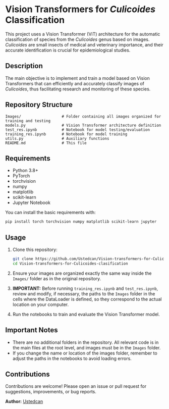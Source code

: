# Vision Transformers for *Culicoides* Classification

This project uses a Vision Transformer (ViT) architecture for the automatic classification of species from the *Culicoides* genus based on images. *Culicoides* are small insects of medical and veterinary importance, and their accurate identification is crucial for epidemiological studies.

## Description

The main objective is to implement and train a model based on Vision Transformers that can efficiently and accurately classify images of *Culicoides*, thus facilitating research and monitoring of these species.

## Repository Structure

```
Images/                  # Folder containing all images organized for training and testing
models.py                # Vision Transformer architecture definition
test_res.ipynb           # Notebook for model testing/evaluation
training_res.ipynb       # Notebook for model training
utils.py                 # Auxiliary functions
README.md                # This file
```

## Requirements

- Python 3.8+
- PyTorch
- torchvision
- numpy
- matplotlib
- scikit-learn
- Jupyter Notebook

You can install the basic requirements with:

```bash
pip install torch torchvision numpy matplotlib scikit-learn jupyter
```

## Usage

1. Clone this repository:
    ```bash
    git clone https://github.com/Ustedcan/Vision-transformers-for-Culicoides-clasification.git
    cd Vision-transformers-for-Culicoides-clasification
    ```

2. Ensure your images are organized exactly the same way inside the `Images/` folder as in the original repository.

3. **IMPORTANT:** Before running `training_res.ipynb` and `test_res.ipynb`, review and modify, if necessary, the paths to the `Images` folder in the cells where the DataLoader is defined, so they correspond to the actual location on your computer.

4. Run the notebooks to train and evaluate the Vision Transformer model.

## Important Notes

- There are no additional folders in the repository. All relevant code is in the main files at the root level, and images must be in the `Images` folder.
- If you change the name or location of the images folder, remember to adjust the paths in the notebooks to avoid loading errors.

## Contributions

Contributions are welcome! Please open an issue or pull request for suggestions, improvements, or bug reports.

**Author:** [Ustedcan](https://github.com/Ustedcan)
